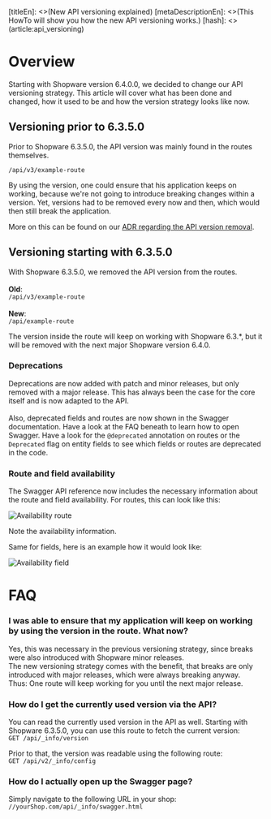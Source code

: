 [titleEn]: <>(New API versioning explained)
[metaDescriptionEn]: <>(This HowTo will show you how the new API versioning works.)
[hash]: <>(article:api_versioning)

# Overview

Starting with Shopware version 6.4.0.0, we decided to change our API versioning strategy.
This article will cover what has been done and changed, how it used to be and how the version strategy looks like now.

## Versioning prior to 6.3.5.0

Prior to Shopware 6.3.5.0, the API version was mainly found in the routes themselves.

`/api/v3/example-route`

By using the version, one could ensure that his application keeps on working, because we're not going to introduce breaking changes within a version.
Yet, versions had to be removed every now and then, which would then still break the application.

More on this can be found on our [ADR regarding the API version removal](https://github.com/shopware/platform/blob/major/adr/2020-12-02-removing-api-version.md).

## Versioning starting with 6.3.5.0

With Shopware 6.3.5.0, we removed the API version from the routes.
<br />
<br />
**Old**: <br />
`/api/v3/example-route`
<br />
<br />
**New**: <br />
`/api/example-route`

The version inside the route will keep on working with Shopware 6.3.*, but it will be removed with the next major Shopware version 6.4.0.

### Deprecations

Deprecations are now added with patch and minor releases, but only removed with a major release. This has always been the case for the core itself and is now adapted
to the API. <br />
<br />
Also, deprecated fields and routes are now shown in the Swagger documentation. Have a look at the FAQ beneath to learn how to open Swagger.
Have a look for the `@deprecated` annotation on routes or the `Deprecated` flag on entity fields to see which fields or routes are deprecated in the code.

### Route and field availability

The Swagger API reference now includes the necessary information about the route and field availability.
For routes, this can look like this:

![Availability route](./img/availability_route.png)

Note the availability information.

Same for fields, here is an example how it would look like:

![Availability field](./img/availability_field.png)

# FAQ

### I was able to ensure that my application will keep on working by using the version in the route. What now?

Yes, this was necessary in the previous versioning strategy, since breaks were also introduced with Shopware minor releases. <br />
The new versioning strategy comes with the benefit, that breaks are only introduced with major releases, which were always breaking anyway. <br />
Thus: One route will keep working for you until the next major release.

### How do I get the currently used version via the API?

You can read the currently used version in the API as well.
Starting with Shopware 6.3.5.0, you can use this route to fetch the current version: <br />
`GET /api/_info/version`

Prior to that, the version was readable using the following route: <br />
`GET /api/v2/_info/config`

### How do I actually open up the Swagger page?

Simply navigate to the following URL in your shop: <br />
`//yourShop.com/api/_info/swagger.html`
